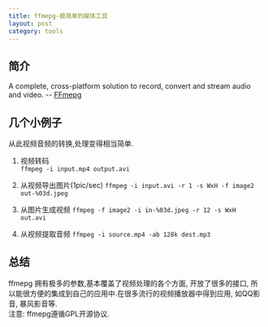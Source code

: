 ```yaml
--- 
title: ffmepg-极简单的媒体工具
layout: post
category: tools
---
```


## 简介
A complete, cross-platform solution to record, convert and stream audio and video. -- [FFmepg][1]  

## 几个小例子
从此视频音频的转换,处理变得相当简单.

1. 视频转码  
`ffmpeg -i input.mp4 output.avi`

2. 从视频导出图片(1pic/sec)
`ffmpeg -i input.avi -r 1 -s WxH -f image2 out-%03d.jpeg`

3. 从图片生成视频
`ffmpeg -f image2 -i in-%03d.jpeg -r 12 -s WxH out.avi`

4. 从视频提取音频
`ffmpeg -i source.mp4 -ab 128k dest.mp3`

## 总结
ffmepg 拥有极多的参数,基本覆盖了视频处理的各个方面, 开放了很多的接口, 所以能很方便的集成到自己的应用中.在很多流行的视频播放器中得到应用, 如QQ影音, 暴风影音等.  
注意: ffmepg遵循GPL开源协议.

[1]:http://ffmpeg.org/ "官网"